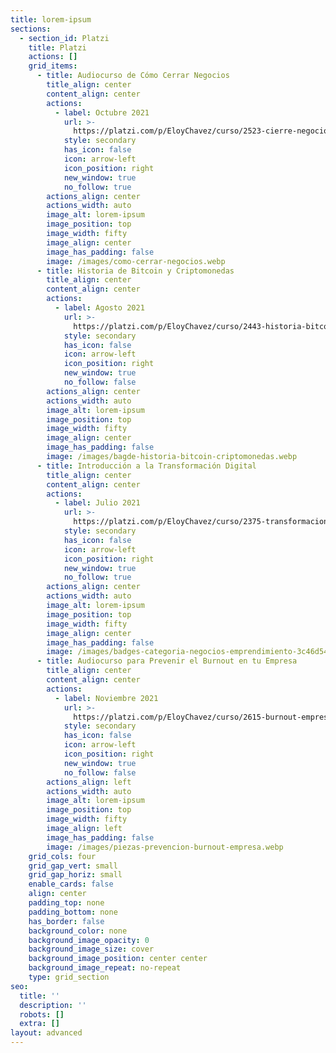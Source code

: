 ```yaml
---
title: lorem-ipsum
sections:
  - section_id: Platzi
    title: Platzi
    actions: []
    grid_items:
      - title: Audiocurso de Cómo Cerrar Negocios
        title_align: center
        content_align: center
        actions:
          - label: Octubre 2021
            url: >-
              https://platzi.com/p/EloyChavez/curso/2523-cierre-negocios/diploma/detalle/
            style: secondary
            has_icon: false
            icon: arrow-left
            icon_position: right
            new_window: true
            no_follow: true
        actions_align: center
        actions_width: auto
        image_alt: lorem-ipsum
        image_position: top
        image_width: fifty
        image_align: center
        image_has_padding: false
        image: /images/como-cerrar-negocios.webp
      - title: Historia de Bitcoin y Criptomonedas
        title_align: center
        content_align: center
        actions:
          - label: Agosto 2021
            url: >-
              https://platzi.com/p/EloyChavez/curso/2443-historia-bitcoin/diploma/detalle/
            style: secondary
            has_icon: false
            icon: arrow-left
            icon_position: right
            new_window: true
            no_follow: false
        actions_align: center
        actions_width: auto
        image_alt: lorem-ipsum
        image_position: top
        image_width: fifty
        image_align: center
        image_has_padding: false
        image: /images/bagde-historia-bitcoin-criptomonedas.webp
      - title: Introducción a la Transformación Digital
        title_align: center
        content_align: center
        actions:
          - label: Julio 2021
            url: >-
              https://platzi.com/p/EloyChavez/curso/2375-transformacion-digital/diploma/detalle/
            style: secondary
            has_icon: false
            icon: arrow-left
            icon_position: right
            new_window: true
            no_follow: true
        actions_align: center
        actions_width: auto
        image_alt: lorem-ipsum
        image_position: top
        image_width: fifty
        image_align: center
        image_has_padding: false
        image: /images/badges-categoria-negocios-emprendimiento-3c46d54a.webp
      - title: Audiocurso para Prevenir el Burnout en tu Empresa
        title_align: center
        content_align: center
        actions:
          - label: Noviembre 2021
            url: >-
              https://platzi.com/p/EloyChavez/curso/2615-burnout-empresas/diploma/detalle/
            style: secondary
            has_icon: false
            icon: arrow-left
            icon_position: right
            new_window: true
            no_follow: false
        actions_align: left
        actions_width: auto
        image_alt: lorem-ipsum
        image_position: top
        image_width: fifty
        image_align: left
        image_has_padding: false
        image: /images/piezas-prevencion-burnout-empresa.webp
    grid_cols: four
    grid_gap_vert: small
    grid_gap_horiz: small
    enable_cards: false
    align: center
    padding_top: none
    padding_bottom: none
    has_border: false
    background_color: none
    background_image_opacity: 0
    background_image_size: cover
    background_image_position: center center
    background_image_repeat: no-repeat
    type: grid_section
seo:
  title: ''
  description: ''
  robots: []
  extra: []
layout: advanced
---
```

